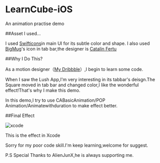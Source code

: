 # LearnCube-iOS
An animation practise demo

##Asset I used...

I used [Swifticons](http://swifticons.com)in main UI for its subtle color and shape.
I also used [BigMug](https://dribbble.com/shots/1634821-440-Free-Icons)'s icon in tab bar,the designer is [Catalin Fertu](https://dribbble.com/catalinfertu)

##Why I Do This?

As a motion designer（[My Dribbble](https://dribbble.com/MartinRGB)）,I begin to learn some code.

When I saw the Lush App,I'm very interesting in its tabbar's deisgn.The Square moved in tab bar and changed color,I like the wonderful effect!That's why I make this demo.

In this demo,I try to use CABasicAnimation/POP Animation/Animatewithduration to make effect better.

##Final Effect

![xcode](https://github.com/MartinRGB/LearnCube-iOS/blob/master/Demo.gif?raw=true)

This is the effect in Xcode

Sorry for my poor code skill.I'm keep learning,welcome for suggest.


P.S Special Thanks to AlienJunX,he is always supporting me.
